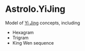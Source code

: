 ﻿# Astrolo.YiJing

Model of [Yi Jing](https://en.wikipedia.org/wiki/I_Ching) concepts, including
- Hexagram
- Trigram
- King Wen sequence
